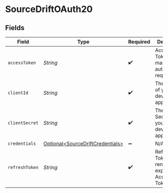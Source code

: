 # SourceDriftOAuth20


## Fields

| Field                                                                              | Type                                                                               | Required                                                                           | Description                                                                        |
| ---------------------------------------------------------------------------------- | ---------------------------------------------------------------------------------- | ---------------------------------------------------------------------------------- | ---------------------------------------------------------------------------------- |
| `accessToken`                                                                      | *String*                                                                           | :heavy_check_mark:                                                                 | Access Token for making authenticated requests.                                    |
| `clientId`                                                                         | *String*                                                                           | :heavy_check_mark:                                                                 | The Client ID of your Drift developer application.                                 |
| `clientSecret`                                                                     | *String*                                                                           | :heavy_check_mark:                                                                 | The Client Secret of your Drift developer application.                             |
| `credentials`                                                                      | [Optional\<SourceDriftCredentials>](../../models/shared/SourceDriftCredentials.md) | :heavy_minus_sign:                                                                 | N/A                                                                                |
| `refreshToken`                                                                     | *String*                                                                           | :heavy_check_mark:                                                                 | Refresh Token to renew the expired Access Token.                                   |